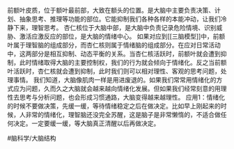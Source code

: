 前额叶皮质，位于额叶最前部，大致在额头的位置。是大脑中主要负责决策、计划、抽象思考、推理等功能的部位。它能抑制我们各种各样的本能冲动，让我们冷静下来，理智思考。
杏仁核位于大脑中部，是大脑中负责记录危险情境、识别威胁、激活应激反应的部位，是大脑的情绪中心。
如果对应到[[三脑模型]]中，前额叶属于理智脑的组成部分，而杏仁核则属于情绪脑的组成部分。在应对日常活动中，这两部分是相互抑制、动态平衡的关系。当杏仁核活跃时，前额叶就会遭到抑制，此时情绪取得大脑的主要控制权，我们的行为就会倾向于情绪化。反之当前额叶活跃时，杏仁核就会遭到抑制，此时我们则可以相对理性、客观的思考问题，处理事情。
我们知道，大脑像肌肉一样是用进废退的。如果我们常常用情绪化的方式应为问题，久而久之大脑就会越来越向情绪化发展。但如果我们经常刻意的用理性去思考与分析问题，也会形成习惯通路，大脑变得越来越理性。
应用1：情绪化的时候不要做决策，先缓一缓，等待情绪稳定之后在做决定。比如早上刚起来的时候，人非常的情绪化，理智脑还没完全苏醒，这是脑子是非常懒惰的，不适合做任何决定。一定要缓一缓，等大脑真正清醒以后再做决定。

#脑科学/大脑结构